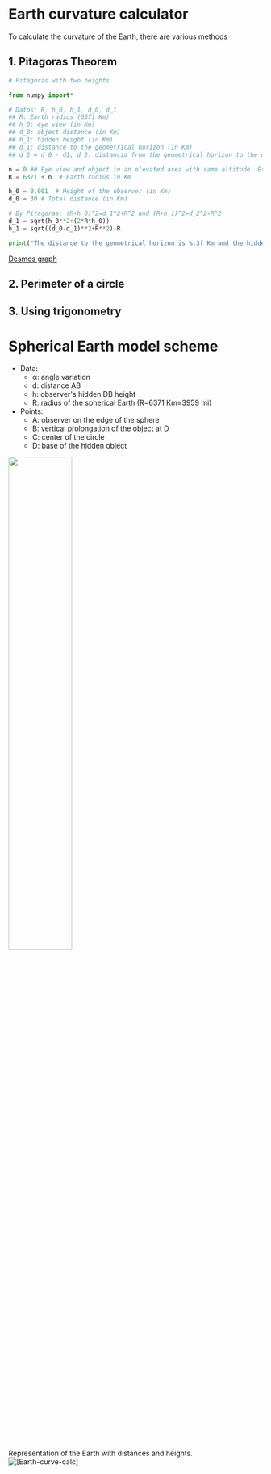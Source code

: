 # Earth curvature calculator
To calculate the curvature of the Earth, there are various methods

## 1. Pitagoras Theorem
```python
# Pitagoras with two heights

from numpy import*

# Datos: R, h_0, h_1, d_0, d_1
## R: Earth radius (6371 Km)
## h_0: eye view (in Km)
## d_0: object distance (in Km)
## h_1: hidden height (in Km)
## d_1: distance to the geometrical horizon (in Km)
## d_2 = d_0 - d1; d_2: distancia from the geometrical horizon to the object (in Km)

n = 0 ## Eye view and object in an elevated area with same altitude. Example both at the shore of a lake at 200 m separated 45 Km, the height is the same along all the distance and is not at sea level
R = 6371 + n  # Earth radius in Km

h_0 = 0.001  # Height of the observer (in Km)
d_0 = 30 # Total distance (in Km)

# By Pitagoras: (R+h_0)^2=d_1^2+R^2 and (R+h_1)^2=d_2^2+R^2
d_1 = sqrt(h_0**2+(2*R*h_0))
h_1 = sqrt((d_0-d_1)**2+R**2)-R

print("The distance to the geometrical horizon is %.3f Km and the hidden height is %.3f Km" % (d_1, h_1))
```

[Desmos graph](https://www.desmos.com/calculator/cbdgduxedl)
## 2. Perimeter of a circle
## 3. Using trigonometry

# Spherical Earth model scheme
- Data:
	- α: angle variation
	- d: distance AB
	- h: observer's hidden DB height
	- R: radius of the spherical Earth (R=6371 Km=3959 mi)
- Points:
	- A: observer on the edge of the sphere
	- B: vertical prolongation of the object at D
	- C: center of the circle
	- D: base of the hidden object
<img src="https://raw.githubusercontent.com/Curiosity432/Earth-curvature-calculator/main/Trigonometry-sphere.png" width=50% height=50%>

Representation of the Earth with distances and heights.
![[Earth-curve-calc]](Earth-curve-calc.png)

